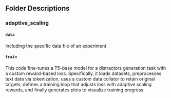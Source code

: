 ## Folder Descriptions

### adaptive_scaling

#### `data`
Including the specific data file of an experiment

#### `train`
This code fine-tunes a T5-base model for a distractors generation task with a custom reward-based loss. 
Specifically, it loads datasets, preprocesses text data via tokenization, uses a custom data collator to retain original targets, 
defines a training loop that adjusts loss with adaptive scaling rewards, and finally generates plots to visualize training progress.
